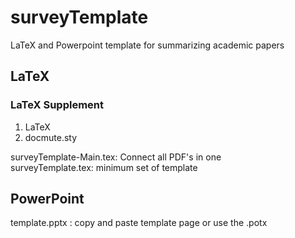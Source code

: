 # surveyTemplate
 LaTeX and Powerpoint template for summarizing academic papers
## LaTeX
### LaTeX Supplement
1. LaTeX
2. docmute.sty

surveyTemplate-Main.tex: Connect all PDF's in one  
surveyTemplate.tex: minimum set of template

## PowerPoint
template.pptx : copy and paste template page or use the .potx
